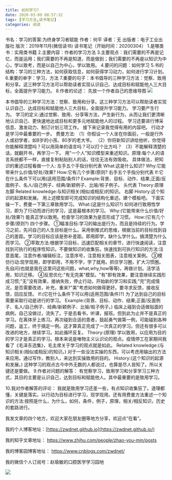 ```yaml
---
title: 如何学习?
date: 2020-03-09 08:57:32
tags: [学习方法,读书笔记]
categories: 阅读
---
```

书名：学习的答案:为终身学习者赋能
作者：何平
译者：无
出版者：电子工业出版社
版次：2019年11月(微信读书)
读书笔记（开始时间：20200304）
1.是哪类书：实用类书籍
2.主要内容：作者的学习方法
3.主要观点：我们需要的不再是记忆，而是运用；我们需要的不再是知道，而是做到；我们需要的不再是以知识为中心，学以致考，而是以自己为中心，学以致用。
4.要问的问题：如何学习
5.书的结构：学习的三种方法，如何获取信息，如何获得学习动力，如何进行学习计划。
6.重要的单字：学习，方法
7.重要的句子：本书倡导的三种学习方法：觉察、致用和分享。这三种学习方法可以帮助读者实现认识自己、达成目标和赋能他人三大目标，全面提升学习能力。
8.作者的论述：
先放一个作者自己的思维导图
![](https://zymblog-1258069789.cos.ap-chengdu.myqcloud.com/blog0206-howtolearn/01.png)

本书倡导的三种学习方法：觉察、致用和分享。这三种学习方法可以帮助读者实现认识自己、达成目标和赋能他人三大目标，全面提升学习能力。
学习要产生行为。
学习的定义:通过觉察、致用、分享等方法，产生新行为，从而让我们更清晰地认识自己、更快速地达成目标和更多元地赋能他人的过程。
学习还要进行博采信息、激发动力、制订计划三项工作。
接下来记录我觉得有用的内容吧。
行动才是学习中最重要的一步。
费曼方法:
（1）你假设一个人坐在你面前，一般是行外人或初学者，如8岁的小孩、80岁的老大爷。
（2）你将新知识讲给他听，你觉得你能解释清楚吗？可以用简单的语言吗？可以打个比方吗？
（3）不能解释清楚的话，就翻开书，再学习一下。
用"一个人"知识模型来重述知识。原理:每个人的语言系统都不一样，直接复制粘贴别人的话，往往无法有效吸收。
具体做法，把知识的重述过程看做一个人:
左手五个手指分别代表
What:这是什么知识?
Why:它能带来什么价值/好处/效果?
How:它有几个步骤/原则?
右手五个手指分别代表
If:它在什么条件下可以用(适用范围/条件)?
Example:背景、目标、动作、结果;正面/反面例子、名人/自己例子、经典/新颖例子、比喻/桩子例子。
头代表
Theory:原理
左脚
Related knowledge:与知识相关(相似或相反)的知识。
右脚
History:这个知识的起源和发展。
用上述模型即可完成知识的结构化重述。建个模板吧。
下面实操一下，费曼一下第三章致用学习。
What:(这是什么知识?)
如何进行致用性学习，即为了行动而进行的学习，这是最根本的学习。
Why:(它能带来什么价值/好处/效果?)
能真正学以致用。检查学习的效果为是否形成了习惯。
How:(它有几个步骤/原则?)
四个步骤。
①瞄准目标:学习的输出是行为，而且是持续的行为。学习之前，先问自己的人生目标是什么。采用倒推式的思维，根据当前的目标找到自己的差距。学习的目标应该是弥补差距。即用即学，缺什么学什么。搞清楚为什么而学习。
②萃取方法:根据学习目标，迅速匹配相关的章节，进行快速阅读，注意找到可执行的程序性知识。不要做知识的收集狂。快速找到可执行知识的方法:注意首尾，注意作者/编辑标注，注意序号，注意相关图表，注意相关案例。
③模仿行动:现学现用，即学即用，不用不学，学了就用。抓住学习圈，扩大习惯圈。先自问(也就是我在这里问这些问题，what,why,how等等)，再做计划。活学活用，知识迁移。
④反思优化:"有无完美"模型。"有"即有效果，要注意继续实践形成习惯;"无"没有效果，接纳失败，停止行动，开始新的学习和实践;"完"完成情况，是否需要改进，补充，重来?"美"考虑如何做得更好。要寻求反馈，接收反馈，回应反馈。
If:(它在什么条件下可以用(适用范围/条件)?)
为了达到自己的目标需要采取行动是进行的学习。
Example:(背景、目标、动作、结果;正面/反面例子、名人/自己例子、经典/新颖例子、比喻/桩子例子。)
临床上碰到合适做贴面的病例，自己没做过，流失了。于是去看书，听课，报班。但到此为止并不是真正的学习。在离体牙上练习。再次碰到合适的患者，鼓起勇气做第一例，可能碰到各种问题，返工，终于搞定一例。这才算真正完成了一次真正的学习。但还有很多可以改进的地方，继续学习。如此循环反复。
Theory:(原理)
学以致用，以应用为目的的学习才是真正的学习。根本来说是唯物主义认识论的观点。疫情停工在家期间我看了《毛泽东选集》，毛主席关于学习的观点就是如此。
Related knowledge:(与知识相关(相似或相反)的知识。)
对于一些没法实操的东西，可以考虑用输出的方法来应用。通过写作，教别人，来达到实操致用的目的。
History:(这个知识的起源和发展。)
这种学习的观点古今中外无数的人都说过，也算是尽人皆知了。所以关键还是要做。
9.作者对问题的解答：
有觉察学习，致用学习和分享学习三种方式，其目的主要是认识自己，达到目标和赋能他人。其中最重要的是致用学习。

10.我对作者解答的评论：
我就是致用学习还差一些，有点知识收集狂了。道理都懂，关键是落实。以行动为目标进行学习，现学现用。还有用费曼方法重述一个知识的方法:按照是什么，为什么，如何，条件，例子，原理，相关/相反知识，历史的套路进行。



我发文章的四个地方，欢迎大家在朋友圈等地方分享，欢迎点“在看”。

我的个人博客地址：[https://zwdnet.github.io](https://zwdnet.github.io/)

我的知乎文章地址： <https://www.zhihu.com/people/zhao-you-min/posts>

我的博客园博客地址： <https://www.cnblogs.com/zwdnet/>

我的微信个人订阅号：赵瑜敏的口腔医学学习园地


![](https://zymblog-1258069789.cos.ap-chengdu.myqcloud.com/other/wx.jpg)
